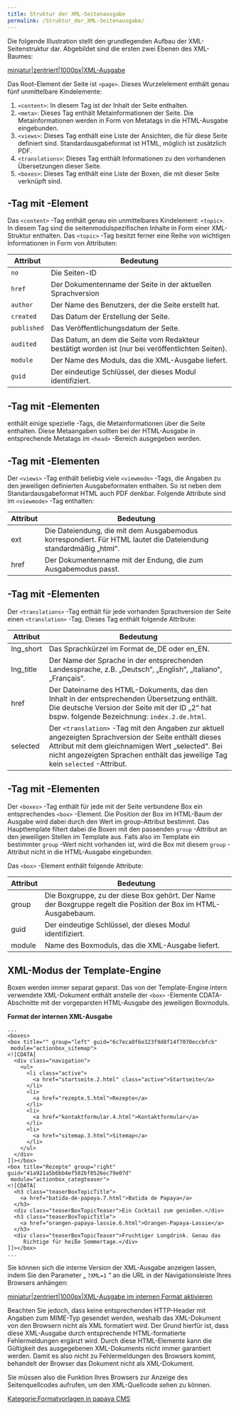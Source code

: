 ```yaml
---
title: Struktur der XML-Seitenausgabe
permalink: /Struktur_der_XML-Seitenausgabe/
---
```


Die folgende Illustration stellt den grundlegenden Aufbau der XML-Seitenstruktur dar. Abgebildet sind die ersten zwei Ebenen des XML-Baumes:

[miniatur|zentriert|1000px|XML-Ausgabe](/Datei:XMLOutputXMLRoot.png "wikilink")

Das Root-Element der Seite ist `<page>`. Dieses Wurzelelement enthält genau fünf unmittelbare Kindelemente:

1.  `<content>`: In diesem Tag ist der Inhalt der Seite enthalten.
2.  `<meta>`: Dieses Tag enthält Metainformationen der Seite. Die Metainformationen werden in Form von Metatags in die HTML-Ausgabe eingebunden.
3.  `<views>`: Dieses Tag enthält eine Liste der Ansichten, die für diese Seite definiert sind. Standardausgabeformat ist HTML, möglich ist zusätzlich PDF.
4.  `<translations>`: Dieses Tag enthält Informationen zu den vorhandenen Übersetzungen dieser Seite.
5.  `<boxes>`: Dieses Tag enthält eine Liste der Boxen, die mit dieser Seite verknüpft sind.

<content>-Tag mit <topic>-Element
---------------------------------

Das `<content>` -Tag enthält genau ein unmittelbares Kindelement: `<topic>`. In diesem Tag sind die seitenmodulspezifischen Inhalte in Form einer XML-Struktur enthalten. Das `<topic>` -Tag besitzt ferner eine Reihe von wichtigen Informationen in Form von Attributen:

|Attribut|Bedeutung|
|--------|---------|
|`no`|Die Seiten-ID|
|`href`|Der Dokumentenname der Seite in der aktuellen Sprachversion|
|`author`|Der Name des Benutzers, der die Seite erstellt hat.|
|`created`|Das Datum der Erstellung der Seite.|
|`published`|Das Veröffentlichungsdatum der Seite.|
|`audited`|Das Datum, an dem die Seite vom Redakteur bestätigt worden ist (nur bei veröffentlichten Seiten).|
|`module`|Der Name des Moduls, das die XML-Ausgabe liefert.|
|`guid`|Der eindeutige Schlüssel, der dieses Modul identifiziert.|

<meta>-Tag mit <metatag>-Elementen
----------------------------------

<meta> enthält einige spezielle <metatag>-Tags, die Metainformationen über die Seite enthalten. Diese Metaangaben sollten bei der HTML-Ausgabe in entsprechende Metatags im `<head>` -Bereich ausgegeben werden.

<views>-Tag mit <viewmode>-Elementen
------------------------------------

Der `<views>` -Tag enthält beliebig viele `<viewmode>` -Tags, die Angaben zu den jeweiligen definierten Ausgabeformaten enthalten. So ist neben dem Standardausgabeformat HTML auch PDF denkbar. Folgende Attribute sind im `<viewmode>` -Tag enthalten:

|Attribut|Bedeutung|
|--------|---------|
|ext|Die Dateiendung, die mit dem Ausgabemodus korrespondiert. Für HTML lautet die Dateiendung standardmäßig „html“.|
|href|Der Dokumentenname mit der Endung, die zum Ausgabemodus passt.|

<translations>-Tag mit <translation>-Elementen
----------------------------------------------

Der `<translations>` -Tag enthält für jede vorhanden Sprachversion der Seite einen `<translation>` -Tag. Dieses Tag enthält folgende Attribute:

|Attribut|Bedeutung|
|--------|---------|
|lng_short|Das Sprachkürzel im Format de_DE oder en_EN.|
|lng_title|Der Name der Sprache in der entsprechenden Landessprache, z.B. „Deutsch“, „English“, „Italiano“, „Français“.|
|href|Der Dateiname des HTML-Dokuments, das den Inhalt in der entsprechenden Übersetzung enthält. Die deutsche Version der Seite mit der ID „2“ hat bspw. folgende Bezeichnung: `index.2.de.html`.|
|selected|Der `<translation>` -Tag mit den Angaben zur aktuell angezeigten Sprachversion der Seite enthält dieses Attribut mit dem gleichnamigen Wert „selected“. Bei nicht angezeigten Sprachen enthält das jeweilige Tag kein `selected` -Attribut.|

<boxes>-Tag mit <box>-Elementen
-------------------------------

Der `<boxes>` -Tag enthält für jede mit der Seite verbundene Box ein entsprechendes `<box>` -Element. Die Position der Box im HTML-Baum der Ausgabe wird dabei durch den Wert im group-Attribut bestimmt. Das Haupttemplate filtert dabei die Boxen mit den passenden `group` -Attribut an den jeweiligen Stellen im Template aus. Falls also im Template ein bestimmter `group` -Wert nicht vorhanden ist, wird die Box mit diesem `group` -Attribut nicht in die HTML-Ausgabe eingebunden.

Das `<box>` -Element enthält folgende Attribute:

|Attribut|Bedeutung|
|--------|---------|
|group|Die Boxgruppe, zu der diese Box gehört. Der Name der Boxgruppe regelt die Position der Box im HTML-Ausgabebaum.|
|guid|Der eindeutige Schlüssel, der dieses Modul identifiziert.|
|module|Name des Boxmoduls, das die XML-Ausgabe liefert.|

XML-Modus der Template-Engine
-----------------------------

Boxen werden immer separat geparst. Das von der Template-Engine intern verwendete XML-Dokument enthält anstelle der `<box>` -Elemente CDATA-Abschnitte mit der vorgeparsten HTML-Ausgabe des jeweiligen Boxmoduls.

**Format der internen XML-Ausgabe**

~~~~ {.xml}
...
<boxes>
<box title="" group="left" guid="6c7eca0f6e323f9d8f14f7070eccbfcb"
 module="actionbox_sitemap">
<![CDATA[
  <div class="navigation">
    <ul>
      <li class="active">
        <a href="startseite.2.html" class="active">Startseite</a>
      </li>
      <li>
        <a href="rezepte.5.html">Rezepte</a>
      </li>
      <li>
        <a href="kontaktformular.4.html">Kontaktformular</a>
      </li>
      <li>
        <a href="sitemap.3.html">Sitemap</a>
      </li>
    </ul>
  </div>
]]></box>
<box title="Rezepte" group="right" guid="41a921a5b6bb4ef582bf0526ec79e07d"
 module="actionbox_categteaser">
<![CDATA[
  <h3 class="teaserBoxTopicTitle">
    <a href="batida-de-papaya.7.html">Batida de Papaya</a>
  </h3>
  <div class="teaserBoxTopicTeaser">Ein Cocktail zum genießen.</div>
  <h3 class="teaserBoxTopicTitle">
    <a href="orangen-papaya-lassie.6.html">Orangen-Papaya-Lassie</a>
  </h3>
  <div class="teaserBoxTopicTeaser">Fruchtiger Longdrink. Genau das
     Richtige für heiße Sommertage.</div>
]]></box>
...
~~~~

Sie können sich die interne Version der XML-Ausgabe anzeigen lassen, indem Sie den Parameter „ `?XML=1` “ an die URL in der Navigationsleiste Ihres Browsers anhängen:

[miniatur|zentriert|1000px|XML-Ausgabe im internen Format aktivieren](/Datei:XMLOutputInternesFormatAktivieren.png "wikilink")

Beachten Sie jedoch, dass keine entsprechenden HTTP-Header mit Angaben zum MIME-Typ gesendet werden, weshalb das XML-Dokument von den Browsern nicht als XML formatiert wird. Der Grund hierfür ist, dass diese XML-Ausgabe durch entsprechende HTML-formatierte Fehlermeldungen ergänzt wird. Durch diese HTML-Elemente kann die Gültigkeit des ausgegebenen XML-Dokuments nicht immer garantiert werden. Damit es also nicht zu Fehlermeldungen des Browsers kommt, behandelt der Browser das Dokument nicht als XML-Dokument.

Sie müssen also die Funktion Ihres Browsers zur Anzeige des Seitenquellcodes aufrufen, um den XML-Quellcode sehen zu können.

[Kategorie:Formatvorlagen in papaya CMS](/Kategorie:Formatvorlagen_in_papaya_CMS "wikilink")